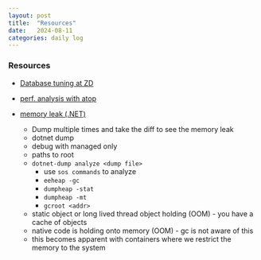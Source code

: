 ```yaml
---
layout: post
title:  "Resources"
date:   2024-08-11
categories: daily log
---
```


### Resources
- [Database tuning at ZD](https://www.youtube.com/watch?v=XB2lF_Z9cbs)
- [perf. analysis with atop](https://www.youtube.com/watch?v=27AtCR5ftyM)

- [memory leak (.NET)](https://www.youtube.com/watch?v=SHGeE_PFA4s)
    - Dump multiple times and take the diff to see the memory leak
    - dotnet dump
    - debug with managed only
    - paths to root
    - ```dotnet-dump analyze <dump file>```
        - use ```sos commands``` to analyze
        - ```eeheap -gc```
        - ```dumpheap -stat```
        - ```dumpheap -mt```
        - ```gcroot <addr>```
    - static object or long lived thread object holding (OOM) - you have a cache of objects
    - native code is holding onto memory (OOM) - gc is not aware of this
    - this becomes apparent with containers where we restrict the memory to the system

